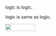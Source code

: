 logic is logic.

logic is same as logic.

<img src="svgs/2430bfc3af80edddce60019d98bc1cc3.svg?invert_in_darkmode" align=middle width=95.29142205pt height=22.831056599999986pt/>
